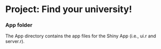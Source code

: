 # Project: Find your university!
### App folder

The App directory contains the app files for the Shiny App (i.e., ui.r and server.r).

